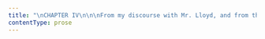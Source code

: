 ```yaml
---
title: "\nCHAPTER IV\n\n\nFrom my discourse with Mr. Lloyd, and from the above reported conference\nbetween Bessie and Abbot, I gathered enough of hope to suffice as a\nmotive for wishing to get well: a change seemed near,—I desired and\nwaited it in silence.\_ It tarried, however: days and weeks passed: I had\nregained my normal state of health, but no new allusion was made to the\nsubject over which I brooded.\_ Mrs. Reed surveyed me at times with a\nsevere eye, but seldom addressed me: since my illness, she had drawn a\nmore marked line of separation than ever between me and her own\nchildren; appointing me a small closet to sleep in by myself, condemning\nme to take my meals alone, and pass all my time in the nursery, while my\ncousins were constantly in the drawing-room.\_ Not a hint, however, did\nshe drop about sending me to school: still I felt an instinctive\ncertainty that she would not long endure me under the same roof with\nher; for her glance, now more than ever, when turned on me, expressed an\ninsuperable and rooted aversion.\n\nEliza and Georgiana, evidently acting according to orders, spoke to me\nas little as possible: John thrust his tongue in his cheek whenever he\nsaw me, and once attempted chastisement; but as I instantly turned\nagainst him, roused by the same sentiment of deep ire and desperate\nrevolt which had stirred my corruption before, he thought it better to\ndesist, and ran from me tittering execrations, and vowing I had burst\nhis nose.\_ I had indeed levelled at that prominent feature as hard a\nblow as my knuckles could inflict; and when I saw that either that or my\nlook daunted him, I had the greatest inclination to follow up my\nadvantage to purpose; but he was already with his mama.\_ I heard him in\na blubbering tone commence the tale of how “that nasty Jane Eyre” had\nflown at him like a mad cat: he was stopped rather harshly—\n\n“Don’t talk to me about her, John: I told you not to go near her; she is\nnot worthy of notice; I do not choose that either you or your sisters\nshould associate with her.”\n\nHere, leaning over the banister, I cried out suddenly, and without at\nall deliberating on my words—\n\n“They are not fit to associate with me.”\n\nMrs. Reed was rather a stout woman; but, on hearing this strange and\naudacious declaration, she ran nimbly up the stair, swept me like a\nwhirlwind into the nursery, and crushing me down on the edge of my crib,\ndared me in an emphatic voice to rise from that place, or utter one\nsyllable during the remainder of the day.\n\n“What would Uncle Reed say to you, if he were alive?” was my scarcely\nvoluntary demand.\_ I say scarcely voluntary, for it seemed as if my\ntongue pronounced words without my will consenting to their utterance:\nsomething spoke out of me over which I had no control.\n\n“What?” said Mrs. Reed under her breath: her usually cold composed grey\neye became troubled with a look like fear; she took her hand from my\narm, and gazed at me as if she really did not know whether I were child\nor fiend.\_ I was now in for it.\n\n“My Uncle Reed is in heaven, and can see all you do and think; and so\ncan papa and mama: they know how you shut me up all day long, and how\nyou wish me dead.”\n\nMrs. Reed soon rallied her spirits: she shook me most soundly, she boxed\nboth my ears, and then left me without a word.\_ Bessie supplied the\nhiatus by a homily of an hour’s length, in which she proved beyond a\ndoubt that I was the most wicked and abandoned child ever reared under a\nroof.\_ I half believed her; for I felt indeed only bad feelings surging\nin my breast.\n\nNovember, December, and half of January passed away.\_ Christmas and the\nNew Year had been celebrated at Gateshead with the usual festive cheer;\npresents had been interchanged, dinners and evening parties given.\_ From\nevery enjoyment I was, of course, excluded: my share of the gaiety\nconsisted in witnessing the daily apparelling of Eliza and Georgiana,\nand seeing them descend to the drawing-room, dressed out in thin muslin\nfrocks and scarlet sashes, with hair elaborately ringletted; and\nafterwards, in listening to the sound of the piano or the harp played\nbelow, to the passing to and fro of the butler and footman, to the\njingling of glass and china as refreshments were handed, to the broken\nhum of conversation as the drawing-room door opened and closed.\_ When\ntired of this occupation, I would retire from the stairhead to the\nsolitary and silent nursery: there, though somewhat sad, I was not\nmiserable.\_ To speak truth, I had not the least wish to go into company,\nfor in company I was very rarely noticed; and if Bessie had but been\nkind and companionable, I should have deemed it a treat to spend the\nevenings quietly with her, instead of passing them under the formidable\neye of Mrs. Reed, in a room full of ladies and gentlemen.\_ But Bessie,\nas soon as she had dressed her young ladies, used to take herself off to\nthe lively regions of the kitchen and housekeeper’s room, generally\nbearing the candle along with her.\_ I then sat with my doll on my knee\ntill the fire got low, glancing round occasionally to make sure that\nnothing worse than myself haunted the shadowy room; and when the embers\nsank to a dull red, I undressed hastily, tugging at knots and strings as\nI best might, and sought shelter from cold and darkness in my crib.\_ To\nthis crib I always took my doll; human beings must love something, and,\nin the dearth of worthier objects of affection, I contrived to find a\npleasure in loving and cherishing a faded graven image, shabby as a\nminiature scarecrow.\_ It puzzles me now to remember with what absurd\nsincerity I doated on this little toy, half fancying it alive and\ncapable of sensation.\_ I could not sleep unless it was folded in my\nnight-gown; and when it lay there safe and warm, I was comparatively\nhappy, believing it to be happy likewise.\n\nLong did the hours seem while I waited the departure of the company, and\nlistened for the sound of Bessie’s step on the stairs: sometimes she\nwould come up in the interval to seek her thimble or her scissors, or\nperhaps to bring me something by way of supper—a bun or a\ncheese-cake—then she would sit on the bed while I ate it, and when I had\nfinished, she would tuck the clothes round me, and twice she kissed me,\nand said, “Good night, Miss Jane.”\_ When thus gentle, Bessie seemed to\nme the best, prettiest, kindest being in the world; and I wished most\nintensely that she would always be so pleasant and amiable, and never\npush me about, or scold, or task me unreasonably, as she was too often\nwont to do.\_ Bessie Lee must, I think, have been a girl of good natural\ncapacity, for she was smart in all she did, and had a remarkable knack\nof narrative; so, at least, I judge from the impression made on me by\nher nursery tales.\_ She was pretty too, if my recollections of her face\nand person are correct.\_ I remember her as a slim young woman, with\nblack hair, dark eyes, very nice features, and good, clear complexion;\nbut she had a capricious and hasty temper, and indifferent ideas of\nprinciple or justice: still, such as she was, I preferred her to any one\nelse at Gateshead Hall.\n\nIt was the fifteenth of January, about nine o’clock in the morning:\nBessie was gone down to breakfast; my cousins had not yet been summoned\nto their mama; Eliza was putting on her bonnet and warm garden-coat to\ngo and feed her poultry, an occupation of which she was fond: and not\nless so of selling the eggs to the housekeeper and hoarding up the money\nshe thus obtained.\_ She had a turn for traffic, and a marked propensity\nfor saving; shown not only in the vending of eggs and chickens, but also\nin driving hard bargains with the gardener about flower-roots, seeds,\nand slips of plants; that functionary having orders from Mrs. Reed to\nbuy of his young lady all the products of her parterre she wished to\nsell: and Eliza would have sold the hair off her head if she could have\nmade a handsome profit thereby.\_ As to her money, she first secreted it\nin odd corners, wrapped in a rag or an old curl-paper; but some of these\nhoards having been discovered by the housemaid, Eliza, fearful of one\nday losing her valued treasure, consented to intrust it to her mother,\nat a usurious rate of interest—fifty or sixty per cent.; which interest\nshe exacted every quarter, keeping her accounts in a little book with\nanxious accuracy.\n\nGeorgiana sat on a high stool, dressing her hair at the glass, and\ninterweaving her curls with artificial flowers and faded feathers, of\nwhich she had found a store in a drawer in the attic.\_ I was making my\nbed, having received strict orders from Bessie to get it arranged before\nshe returned (for Bessie now frequently employed me as a sort of\nunder-nurserymaid, to tidy the room, dust the chairs, &c.).\_ Having\nspread the quilt and folded my night-dress, I went to the window-seat to\nput in order some picture-books and doll’s house furniture scattered\nthere; an abrupt command from Georgiana to let her playthings alone (for\nthe tiny chairs and mirrors, the fairy plates and cups, were her\nproperty) stopped my proceedings; and then, for lack of other\noccupation, I fell to breathing on the frost-flowers with which the\nwindow was fretted, and thus clearing a space in the glass through which\nI might look out on the grounds, where all was still and petrified under\nthe influence of a hard frost.\n\nFrom this window were visible the porter’s lodge and the carriage-road,\nand just as I had dissolved so much of the silver-white foliage veiling\nthe panes as left room to look out, I saw the gates thrown open and a\ncarriage roll through.\_ I watched it ascending the drive with\nindifference; carriages often came to Gateshead, but none ever brought\nvisitors in whom I was interested; it stopped in front of the house, the\ndoor-bell rang loudly, the new-comer was admitted.\_ All this being\nnothing to me, my vacant attention soon found livelier attraction in the\nspectacle of a little hungry robin, which came and chirruped on the\ntwigs of the leafless cherry-tree nailed against the wall near the\ncasement.\_ The remains of my breakfast of bread and milk stood on the\ntable, and having crumbled a morsel of roll, I was tugging at the sash\nto put out the crumbs on the window-sill, when Bessie came running\nupstairs into the nursery.\n\n“Miss Jane, take off your pinafore; what are you doing there?\_ Have you\nwashed your hands and face this morning?”\_ I gave another tug before I\nanswered, for I wanted the bird to be secure of its bread: the sash\nyielded; I scattered the crumbs, some on the stone sill, some on the\ncherry-tree bough, then, closing the window, I replied—\n\n“No, Bessie; I have only just finished dusting.”\n\n“Troublesome, careless child! and what are you doing now?\_ You look\nquite red, as if you had been about some mischief: what were you opening\nthe window for?”\n\nI was spared the trouble of answering, for Bessie seemed in too great a\nhurry to listen to explanations; she hauled me to the washstand,\ninflicted a merciless, but happily brief scrub on my face and hands with\nsoap, water, and a coarse towel; disciplined my head with a bristly\nbrush, denuded me of my pinafore, and then hurrying me to the top of the\nstairs, bid me go down directly, as I was wanted in the breakfast-room.\n\nI would have asked who wanted me: I would have demanded if Mrs. Reed was\nthere; but Bessie was already gone, and had closed the nursery-door upon\nme.\_ I slowly descended.\_ For nearly three months, I had never been\ncalled to Mrs. Reed’s presence; restricted so long to the nursery, the\nbreakfast, dining, and drawing-rooms were become for me awful regions,\non which it dismayed me to intrude.\n\nI now stood in the empty hall; before me was the breakfast-room door,\nand I stopped, intimidated and trembling.\_ What a miserable little\npoltroon had fear, engendered of unjust punishment, made of me in those\ndays!\_ I feared to return to the nursery, and feared to go forward to\nthe parlour; ten minutes I stood in agitated hesitation; the vehement\nringing of the breakfast-room bell decided me; I must enter.\n\n“Who could want me?” I asked inwardly, as with both hands I turned the\nstiff door-handle, which, for a second or two, resisted my efforts.\_\n“What should I see besides Aunt Reed in the apartment?—a man or a\nwoman?”\_ The handle turned, the door unclosed, and passing through and\ncurtseying low, I looked up at—a black pillar!—such, at least, appeared\nto me, at first sight, the straight, narrow, sable-clad shape standing\nerect on the rug: the grim face at the top was like a carved mask,\nplaced above the shaft by way of capital.\n\nMrs. Reed occupied her usual seat by the fireside; she made a signal to\nme to approach; I did so, and she introduced me to the stony stranger\nwith the words: “This is the little girl respecting whom I applied to\nyou.”\n\nHe, for it was a man, turned his head slowly towards where I stood,\nand having examined me with the two inquisitive-looking grey eyes which\ntwinkled under a pair of bushy brows, said solemnly, and in a bass\nvoice, “Her size is small: what is her age?”\n\n“Ten years.”\n\n“So much?” was the doubtful answer; and he prolonged his scrutiny for\nsome minutes.\_ Presently he addressed me—“Your name, little girl?”\n\n“Jane Eyre, sir.”\n\nIn uttering these words I looked up: he seemed to me a tall gentleman;\nbut then I was very little; his features were large, and they and all\nthe lines of his frame were equally harsh and prim.\n\n“Well, Jane Eyre, and are you a good child?”\n\nImpossible to reply to this in the affirmative: my little world held a\ncontrary opinion: I was silent.\_ Mrs. Reed answered for me by an\nexpressive shake of the head, adding soon, “Perhaps the less said on\nthat subject the better, Mr. Brocklehurst.”\n\n“Sorry indeed to hear it! she and I must have some talk;” and bending\nfrom the perpendicular, he installed his person in the arm-chair\nopposite Mrs. Reed’s.\_ “Come here,” he said.\n\nI stepped across the rug; he placed me square and straight before him.\_\nWhat a face he had, now that it was almost on a level with mine! what a\ngreat nose! and what a mouth! and what large prominent teeth!\n\n“No sight so sad as that of a naughty child,” he began, “especially a\nnaughty little girl.\_ Do you know where the wicked go after death?”\n\n“They go to hell,” was my ready and orthodox answer.\n\n“And what is hell?\_ Can you tell me that?”\n\n“A pit full of fire.”\n\n“And should you like to fall into that pit, and to be burning there for\never?”\n\n“No, sir.”\n\n“What must you do to avoid it?”\n\nI deliberated a moment; my answer, when it did come, was objectionable:\n“I must keep in good health, and not die.”\n\n“How can you keep in good health?\_ Children younger than you die daily.\_\nI buried a little child of five years old only a day or two since,—a\ngood little child, whose soul is now in heaven.\_ It is to be feared the\nsame could not be said of you were you to be called hence.”\n\nNot being in a condition to remove his doubt, I only cast my eyes down\non the two large feet planted on the rug, and sighed, wishing myself far\nenough away.\n\n“I hope that sigh is from the heart, and that you repent of ever having\nbeen the occasion of discomfort to your excellent benefactress.”\n\n“Benefactress! benefactress!” said I inwardly: “they all call Mrs. Reed\nmy benefactress; if so, a benefactress is a disagreeable thing.”\n\n“Do you say your prayers night and morning?” continued my interrogator.\n\n“Yes, sir.”\n\n“Do you read your Bible?”\n\n“Sometimes.”\n\n“With pleasure?\_ Are you fond of it?”\n\n“I like Revelations, and the book of Daniel, and Genesis and Samuel, and\na little bit of Exodus, and some parts of Kings and Chronicles, and Job\nand Jonah.”\n\n“And the Psalms?\_ I hope you like them?”\n\n“No, sir.”\n\n“No? oh, shocking!\_ I have a little boy, younger than you, who knows six\nPsalms by heart: and when you ask him which he would rather have, a\ngingerbread-nut to eat or a verse of a Psalm to learn, he says: ‘Oh! the\nverse of a Psalm! angels sing Psalms;’ says he, ‘I wish to be a little\nangel here below;’ he then gets two nuts in recompense for his infant\npiety.”\n\n“Psalms are not interesting,” I remarked.\n\n“That proves you have a wicked heart; and you must pray to God to change\nit: to give you a new and clean one: to take away your heart of stone\nand give you a heart of flesh.”\n\nI was about to propound a question, touching the manner in which that\noperation of changing my heart was to be performed, when Mrs. Reed\ninterposed, telling me to sit down; she then proceeded to carry on the\nconversation herself.\n\n“Mr. Brocklehurst, I believe I intimated in the letter which I wrote to\nyou three weeks ago, that this little girl has not quite the character\nand disposition I could wish: should you admit her into Lowood school, I\nshould be glad if the superintendent and teachers were requested to keep\na strict eye on her, and, above all, to guard against her worst fault, a\ntendency to deceit.\_ I mention this in your hearing, Jane, that you may\nnot attempt to impose on Mr. Brocklehurst.”\n\nWell might I dread, well might I dislike Mrs. Reed; for it was her\nnature to wound me cruelly; never was I happy in her presence; however\ncarefully I obeyed, however strenuously I strove to please her, my\nefforts were still repulsed and repaid by such sentences as the above.\_\nNow, uttered before a stranger, the accusation cut me to the heart; I\ndimly perceived that she was already obliterating hope from the new\nphase of existence which she destined me to enter; I felt, though I\ncould not have expressed the feeling, that she was sowing aversion and\nunkindness along my future path; I saw myself transformed under Mr.\nBrocklehurst’s eye into an artful, noxious child, and what could I do to\nremedy the injury?\n\n“Nothing, indeed,” thought I, as I struggled to repress a sob, and\nhastily wiped away some tears, the impotent evidences of my anguish.\n\n“Deceit is, indeed, a sad fault in a child,” said Mr. Brocklehurst; “it\nis akin to falsehood, and all liars will have their portion in the lake\nburning with fire and brimstone; she shall, however, be watched, Mrs.\nReed.\_ I will speak to Miss Temple and the teachers.”\n\n“I should wish her to be brought up in a manner suiting her prospects,”\ncontinued my benefactress; “to be made useful, to be kept humble: as for\nthe vacations, she will, with your permission, spend them always at\nLowood.”\n\n“Your decisions are perfectly judicious, madam,” returned Mr.\nBrocklehurst.\_ “Humility is a Christian grace, and one peculiarly\nappropriate to the pupils of Lowood; I, therefore, direct that especial\ncare shall be bestowed on its cultivation amongst them.\_ I have studied\nhow best to mortify in them the worldly sentiment of pride; and, only\nthe other day, I had a pleasing proof of my success.\_ My second\ndaughter, Augusta, went with her mama to visit the school, and on her\nreturn she exclaimed: ‘Oh, dear papa, how quiet and plain all the girls\nat Lowood look, with their hair combed behind their ears, and their long\npinafores, and those little holland pockets outside their frocks—they\nare almost like poor people’s children! and,’ said she, ‘they looked at\nmy dress and mama’s, as if they had never seen a silk gown before.’”\n\n“This is the state of things I quite approve,” returned Mrs. Reed; “had\nI sought all England over, I could scarcely have found a system more\nexactly fitting a child like Jane Eyre.\_ Consistency, my dear Mr.\nBrocklehurst; I advocate consistency in all things.”\n\n“Consistency, madam, is the first of Christian duties; and it has been\nobserved in every arrangement connected with the establishment of\nLowood: plain fare, simple attire, unsophisticated accommodations, hardy\nand active habits; such is the order of the day in the house and its\ninhabitants.”\n\n“Quite right, sir.\_ I may then depend upon this child being received as\na pupil at Lowood, and there being trained in conformity to her position\nand prospects?”\n\n“Madam, you may: she shall be placed in that nursery of chosen plants,\nand I trust she will show herself grateful for the inestimable privilege\nof her election.”\n\n“I will send her, then, as soon as possible, Mr. Brocklehurst; for, I\nassure you, I feel anxious to be relieved of a responsibility that was\nbecoming too irksome.”\n\n“No doubt, no doubt, madam; and now I wish you good morning.\_ I shall\nreturn to Brocklehurst Hall in the course of a week or two: my good\nfriend, the Archdeacon, will not permit me to leave him sooner.\_ I shall\nsend Miss Temple notice that she is to expect a new girl, so that there\nwill be no difficulty about receiving her.\_ Good-bye.”\n\n“Good-bye, Mr. Brocklehurst; remember me to Mrs. and Miss Brocklehurst,\nand to Augusta and Theodore, and Master Broughton Brocklehurst.”\n\n“I will, madam.\_ Little girl, here is a book entitled the ‘Child’s\nGuide,’ read it with prayer, especially that part containing ‘An account\nof the awfully sudden death of Martha G---, a naughty child addicted to\nfalsehood and deceit.’”\n\nWith these words Mr. Brocklehurst put into my hand a thin pamphlet sewn\nin a cover, and having rung for his carriage, he departed.\n\nMrs. Reed and I were left alone: some minutes passed in silence; she was\nsewing, I was watching her.\_ Mrs. Reed might be at that time some six or\nseven and thirty; she was a woman of robust frame, square-shouldered and\nstrong-limbed, not tall, and, though stout, not obese: she had a\nsomewhat large face, the under jaw being much developed and very solid;\nher brow was low, her chin large and prominent, mouth and nose\nsufficiently regular; under her light eyebrows glimmered an eye devoid\nof ruth; her skin was dark and opaque, her hair nearly flaxen; her\nconstitution was sound as a bell—illness never came near her; she was an\nexact, clever manager; her household and tenantry were thoroughly under\nher control; her children only at times defied her authority and laughed\nit to scorn; she dressed well, and had a presence and port calculated to\nset off handsome attire.\n\nSitting on a low stool, a few yards from her arm-chair, I examined her\nfigure; I perused her features.\_ In my hand I held the tract containing\nthe sudden death of the Liar, to which narrative my attention had been\npointed as to an appropriate warning.\_ What had just passed; what Mrs.\nReed had said concerning me to Mr. Brocklehurst; the whole tenor of\ntheir conversation, was recent, raw, and stinging in my mind; I had felt\nevery word as acutely as I had heard it plainly, and a passion of\nresentment fomented now within me.\n\nMrs. Reed looked up from her work; her eye settled on mine, her fingers\nat the same time suspended their nimble movements.\n\n“Go out of the room; return to the nursery,” was her mandate.\_ My look\nor something else must have struck her as offensive, for she spoke with\nextreme though suppressed irritation.\_ I got up, I went to the door; I\ncame back again; I walked to the window, across the room, then close up\nto her.\n\nSpeak I must: I had been trodden on severely, and must turn: but\nhow?\_ What strength had I to dart retaliation at my antagonist?\_ I\ngathered my energies and launched them in this blunt sentence—\n\n“I am not deceitful: if I were, I should say I loved you; but I declare\nI do not love you: I dislike you the worst of anybody in the world\nexcept John Reed; and this book about the liar, you may give to your\ngirl, Georgiana, for it is she who tells lies, and not I.”\n\nMrs. Reed’s hands still lay on her work inactive: her eye of ice\ncontinued to dwell freezingly on mine.\n\n“What more have you to say?” she asked, rather in the tone in which a\nperson might address an opponent of adult age than such as is ordinarily\nused to a child.\n\nThat eye of hers, that voice stirred every antipathy I had.\_ Shaking\nfrom head to foot, thrilled with ungovernable excitement, I continued—\n\n“I am glad you are no relation of mine: I will never call you aunt again\nas long as I live.\_ I will never come to see you when I am grown up; and\nif any one asks me how I liked you, and how you treated me, I will say\nthe very thought of you makes me sick, and that you treated me with\nmiserable cruelty.”\n\n“How dare you affirm that, Jane Eyre?”\n\n“How dare I, Mrs. Reed?\_ How dare I?\_ Because it is the truth.\_ You\nthink I have no feelings, and that I can do without one bit of love or\nkindness; but I cannot live so: and you have no pity.\_ I shall remember\nhow you thrust me back—roughly and violently thrust me back—into the\nred-room, and locked me up there, to my dying day; though I was in\nagony; though I cried out, while suffocating with distress, ‘Have\nmercy!\_ Have mercy, Aunt Reed!’\_ And that punishment you made me suffer\nbecause your wicked boy struck me—knocked me down for nothing.\_ I will\ntell anybody who asks me questions, this exact tale.\_ People think you a\ngood woman, but you are bad, hard-hearted.\_ You are deceitful!”\n\n\n\nEre I had finished this reply, my soul began to expand, to exult, with\nthe strangest sense of freedom, of triumph, I ever felt.\_ It seemed as\nif an invisible bond had burst, and that I had struggled out into\nunhoped-for liberty.\_ Not without cause was this sentiment: Mrs. Reed\nlooked frightened; her work had slipped from her knee; she was lifting\nup her hands, rocking herself to and fro, and even twisting her face as\nif she would cry.\n\n“Jane, you are under a mistake: what is the matter with you?\_ Why do you\ntremble so violently?\_ Would you like to drink some water?”\n\n“No, Mrs. Reed.”\n\n“Is there anything else you wish for, Jane?\_ I assure you, I desire to\nbe your friend.”\n\n“Not you.\_ You told Mr. Brocklehurst I had a bad character, a deceitful\ndisposition; and I’ll let everybody at Lowood know what you are, and\nwhat you have done.”\n\n“Jane, you don’t understand these things: children must be corrected for\ntheir faults.”\n\n“Deceit is not my fault!” I cried out in a savage, high voice.\n\n“But you are passionate, Jane, that you must allow: and now return to\nthe nursery—there’s a dear—and lie down a little.”\n\n“I am not your dear; I cannot lie down: send me to school soon, Mrs.\nReed, for I hate to live here.”\n\n“I will indeed send her to school soon,” murmured Mrs. Reed sotto\nvoce; and gathering up her work, she abruptly quitted the apartment.\n\nI was left there alone—winner of the field.\_ It was the hardest battle I\nhad fought, and the first victory I had gained: I stood awhile on the\nrug, where Mr. Brocklehurst had stood, and I enjoyed my conqueror’s\nsolitude.\_ First, I smiled to myself and felt elate; but this fierce\npleasure subsided in me as fast as did the accelerated throb of my\npulses.\_ A child cannot quarrel with its elders, as I had done; cannot\ngive its furious feelings uncontrolled play, as I had given mine,\nwithout experiencing afterwards the pang of remorse and the chill of\nreaction.\_ A ridge of lighted heath, alive, glancing, devouring, would\nhave been a meet emblem of my mind when I accused and menaced Mrs. Reed:\nthe same ridge, black and blasted after the flames are dead, would have\nrepresented as meetly my subsequent condition, when half-an-hour’s\nsilence and reflection had shown me the madness of my conduct, and the\ndreariness of my hated and hating position.\n\nSomething of vengeance I had tasted for the first time; as aromatic wine\nit seemed, on swallowing, warm and racy: its after-flavour, metallic and\ncorroding, gave me a sensation as if I had been poisoned.\_ Willingly\nwould I now have gone and asked Mrs. Reed’s pardon; but I knew, partly\nfrom experience and partly from instinct, that was the way to make her\nrepulse me with double scorn, thereby re-exciting every turbulent\nimpulse of my nature.\n\nI would fain exercise some better faculty than that of fierce speaking;\nfain find nourishment for some less fiendish feeling than that of sombre\nindignation.\_ I took a book—some Arabian tales; I sat down and\nendeavoured to read.\_ I could make no sense of the subject; my own\nthoughts swam always between me and the page I had usually found\nfascinating.\_ I opened the glass-door in the breakfast-room: the\nshrubbery was quite still: the black frost reigned, unbroken by sun or\nbreeze, through the grounds.\_ I covered my head and arms with the skirt\nof my frock, and went out to walk in a part of the plantation which was\nquite sequestrated; but I found no pleasure in the silent trees, the\nfalling fir-cones, the congealed relics of autumn, russet leaves, swept\nby past winds in heaps, and now stiffened together.\_ I leaned against a\ngate, and looked into an empty field where no sheep were feeding, where\nthe short grass was nipped and blanched.\_ It was a very grey day; a most\nopaque sky, “onding on snaw,” canopied all; thence flakes felt it\nintervals, which settled on the hard path and on the hoary lea without\nmelting.\_ I stood, a wretched child enough, whispering to myself over\nand over again, “What shall I do?—what shall I do?”\n\nAll at once I heard a clear voice call, “Miss Jane! where are you?\_ Come\nto lunch!”\n\nIt was Bessie, I knew well enough; but I did not stir; her light step\ncame tripping down the path.\n\n“You naughty little thing!” she said.\_ “Why don’t you come when you are\ncalled?”\n\nBessie’s presence, compared with the thoughts over which I had been\nbrooding, seemed cheerful; even though, as usual, she was somewhat\ncross.\_ The fact is, after my conflict with and victory over Mrs. Reed,\nI was not disposed to care much for the nursemaid’s transitory anger;\nand I was disposed to bask in her youthful lightness of heart.\_ I just\nput my two arms round her and said, “Come, Bessie! don’t scold.”\n\nThe action was more frank and fearless than any I was habituated to\nindulge in: somehow it pleased her.\n\n“You are a strange child, Miss Jane,” she said, as she looked down at\nme; “a little roving, solitary thing: and you are going to school, I\nsuppose?”\n\nI nodded.\n\n“And won’t you be sorry to leave poor Bessie?”\n\n“What does Bessie care for me?\_ She is always scolding me.”\n\n“Because you’re such a queer, frightened, shy little thing.\_ You should\nbe bolder.”\n\n“What! to get more knocks?”\n\n“Nonsense!\_ But you are rather put upon, that’s certain.\_ My mother\nsaid, when she came to see me last week, that she would not like a\nlittle one of her own to be in your place.—Now, come in, and I’ve some\ngood news for you.”\n\n“I don’t think you have, Bessie.”\n\n“Child! what do you mean?\_ What sorrowful eyes you fix on me!\_ Well, but\nMissis and the young ladies and Master John are going out to tea this\nafternoon, and you shall have tea with me.\_ I’ll ask cook to bake you a\nlittle cake, and then you shall help me to look over your drawers; for I\nam soon to pack your trunk.\_ Missis intends you to leave Gateshead in a\nday or two, and you shall choose what toys you like to take with you.”\n\n“Bessie, you must promise not to scold me any more till I go.”\n\n“Well, I will; but mind you are a very good girl, and don’t be afraid of\nme.\_ Don’t start when I chance to speak rather sharply; it’s so\nprovoking.”\n\n“I don’t think I shall ever be afraid of you again, Bessie, because I\nhave got used to you, and I shall soon have another set of people to\ndread.”\n\n“If you dread them they’ll dislike you.”\n\n“As you do, Bessie?”\n\n“I don’t dislike you, Miss; I believe I am fonder of you than of all the\nothers.”\n\n“You don’t show it.”\n\n“You little sharp thing! you’ve got quite a new way of talking.\_ What\nmakes you so venturesome and hardy?”\n\n“Why, I shall soon be away from you, and besides”—I was going to say\nsomething about what had passed between me and Mrs. Reed, but on second\nthoughts I considered it better to remain silent on that head.\n\n“And so you’re glad to leave me?”\n\n“Not at all, Bessie; indeed, just now I’m rather sorry.”\n\n“Just now! and rather!\_ How coolly my little lady says it!\_ I dare say\nnow if I were to ask you for a kiss you wouldn’t give it me: you’d say\nyou’d rather not.”\n\n“I’ll kiss you and welcome: bend your head down.”\_ Bessie stooped; we\nmutually embraced, and I followed her into the house quite comforted.\_\nThat afternoon lapsed in peace and harmony; and in the evening Bessie\ntold me some of her most enchanting stories, and sang me some of her\nsweetest songs.\_ Even for me life had its gleams of sunshine.\n"
contentType: prose
---
```



